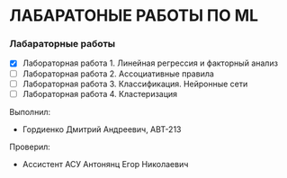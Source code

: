 # ЛАБАРАТОНЫЕ РАБОТЫ ПО ML

### Лабараторные работы
- [x] Лабораторная работа 1. Линейная регрессия и факторный анализ
- [ ] Лабораторная работа 2. Ассоциативные правила
- [ ] Лабораторная работа 3. Классификация. Нейронные сети
- [ ] Лабораторная работа 4. Кластеризация

Выполнил:
- Гордиенко Дмитрий Андреевич, АВТ-213

Проверил:
- Ассистент АСУ Антонянц Егор Николаевич

